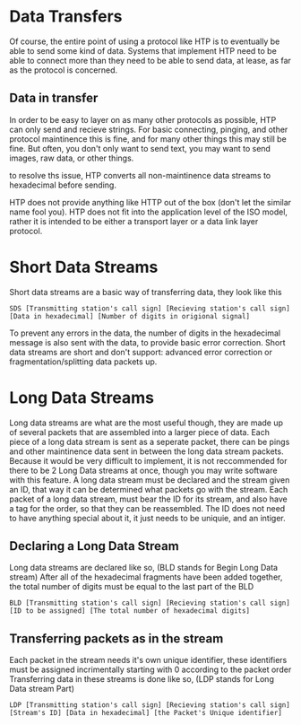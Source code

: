 # Data Transfers
Of course, the entire point of using a protocol like HTP is to eventually be able to send some kind of data. Systems that implement HTP need to be able to connect more than they need to be able to send data, at lease, as far as the protocol is concerned.

## Data in transfer
In order to be easy to layer on as many other protocols as possible, HTP can only send and recieve strings. For basic connecting, pinging, and other protocol maintinence this is fine, and for many other things this may still be fine. But often, you don't only want to send text, you may want to send images, raw data, or other things. 

to resolve ths issue, HTP converts all non-maintinence data streams to hexadecimal before sending.

HTP does not provide anything like HTTP out of the box (don't let the similar name fool you). HTP does not fit into the application level of the ISO model, rather it is intended to be either a transport layer or a data link layer protocol.

# Short Data Streams
Short data streams are a basic way of transferring data, they look like this
```
SDS [Transmitting station's call sign] [Recieving station's call sign] [Data in hexadecimal] [Number of digits in origional signal]
```
To prevent any errors in the data, the number of digits in the hexadecimal message is also sent with the data, to provide basic error correction. Short data streams are short and don't support: advanced error correction or fragmentation/splitting data packets up.

# Long Data Streams
Long data streams are what are the most useful though, they are made up of several packets that are assembled into a larger piece of data.
Each piece of a long data stream is sent as a seperate packet, there can be pings and other maintinence data sent in between the long data stream packets.
Because it would be very difficult to implement, it is not reccommended for there to be 2 Long Data streams at once, though you may write software with this feature.
A long data stream must be declared and the stream given an ID, that way it can be determined what packets go with the stream.
Each packet of a long data stream, must bear the ID for its stream, and also have a tag for the order, so that they can be reassembled.
The ID does not need to have anything special about it, it just needs to be uniquie, and an intiger.

## Declaring a Long Data Stream
Long data streams are declared like so, (BLD stands for Begin Long Data stream)
After all of the hexadecimal fragments have been added together, the total number of digits must be equal to the last part of the BLD
```
BLD [Transmitting station's call sign] [Recieving station's call sign] [ID to be assigned] [The total number of hexadecimal digits]
```

## Transferring packets as in the stream
Each packet in the stream needs it's own unique identifier, these identifiers must be assigned incrimentally starting with 0 according to the packet order
Transferring data in these streams is done like so, (LDP stands for Long Data stream Part)
```
LDP [Transmitting station's call sign] [Recieving station's call sign] [Stream's ID] [Data in hexadecimal] [the Packet's Unique identifier]
```